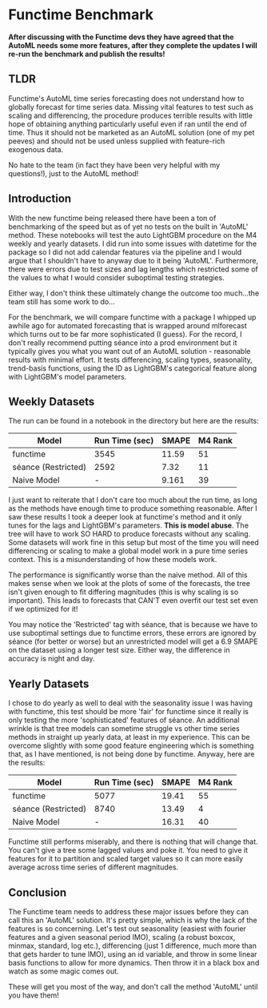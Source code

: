 # Functime Benchmark

**After discussing with the Functime devs they have agreed that the AutoML needs some more features, after they complete the updates I will re-run the benchmark and publish the results!**

## TLDR
Functime's AutoML time series forecasting does not understand how to globally forecast for time series data. Missing vital features to test such as scaling and differencing, the procedure produces terrible results with little hope of obtaining anything particularly useful even if ran until the end of time. Thus it should not be marketed as an AutoML solution (one of my pet peeves) and should not be used unless supplied with feature-rich exogenous data.

No hate to the team (in fact they have been very helpful with my questions!), just to the AutoML method!

## Introduction
With the new functime being released there have been a ton of benchmarking of the speed but as of yet no tests on the built in 'AutoML' method. These notebooks will test the auto LightGBM procedure on the M4 weekly and yearly datasets. I did run into some issues with datetime for the package so I did not add calendar features via the pipeline and I would argue that I shouldn't have to anyway due to it being 'AutoML'. Furthermore, there were errors due to test sizes and lag lengths which restricted some of the values to what I would consider suboptimal testing strategies. 

Either way, I don't think these ultimately change the outcome too much...the team still has some work to do...

For the benchmark, we will compare functime with a package I whipped up awhile ago for automated forecasting that is wrapped around mlforecast which turns out to be far more sophisticated (I guess). For the record, I don't really recommend putting séance into a prod environment but it typically gives you what you want out of an AutoML solution - reasonable results with minimal effort. It tests differencing, scaling types, seasonality, trend-basis functions, using the ID as LightGBM's categorical feature along with LightGBM's model parameters. 

## Weekly Datasets
The run can be found in a notebook in the directory but here are the results:

| Model | Run Time (sec) | SMAPE | M4 Rank |
| -------- | ------- | ------- | ------- |
| functime | 3545 | 11.59 | 51 |
| séance (Restricted) | 2592 | 7.32 | 11 |
| Naive Model | - | 9.161 | 39 |

I just want to reiterate that I don't care too much about the run time, as long as the methods have enough time to produce something reasonable. After I saw these results I took a deeper look at functime's method and it only tunes for the lags and LightGBM's parameters. **This is model abuse**. The tree will have to work SO HARD to produce forecasts without any scaling. Some datasets will work fine in this setup but most of the time you will need differencing or scaling to make a global model work in a pure time series context. This is a misunderstanding of how these models work. 

The performance is significantly worse than the naive method. All of this makes sense when we look at the plots of some of the forecasts, the tree isn't given enough to fit differing magnitudes (this is why scaling is so important). This leads to forecasts that CAN'T even overfit our test set even if we optimized for it! 

You may notice the 'Restricted' tag with séance, that is because we have to use suboptimal settings due to functime errors, these errors are ignored by séance (for better or worse) but an unrestricted model will get a 6.9 SMAPE on the dataset using a longer test size. Either way, the difference in accuracy is night and day.

## Yearly Datasets
I chose to do yearly as well to deal with the seasonality issue I was having with functime, this test should be more 'fair' for functime since it really is only testing the more 'sophisticated' features of séance. An additional wrinkle is that tree models can sometime struggle vs other time series methods in straight up yearly data, at least in my experience. This can be overcome slightly with some good feature engineering which is something that, as I have mentioned, is not being done by functime. Anyway, here are the results:

| Model | Run Time (sec) | SMAPE | M4 Rank |
| -------- | ------- | ------- | ------- |
| functime | 5077 | 19.41 | 55 |
| séance (Restricted) | 8740 | 13.49 | 4 |
| Naive Model | - | 16.31 | 40 |

Functime still performs miserably, and there is nothing that will change that. You can't give a tree some lagged values and poke it. You need to give it features for it to partition and scaled target values so it can more easily average across time series of different magnitudes. 

## Conclusion
The Functime team needs to address these major issues before they can call this an 'AutoML' solution. It's pretty simple, which is why the lack of the features is so concerning. Let's test out seasonality (easiest with fourier features and a given seasonal period IMO), scaling (a robust boxcox, minmax, standard, log etc.), differencing (just 1 difference, much more than that gets harder to tune IMO), using an id variable, and throw in some linear basis functions to allow for more dynamics. Then throw it in a black box and watch as some magic comes out. 

These will get you most of the way, and don't call the method 'AutoML' until you have them!

